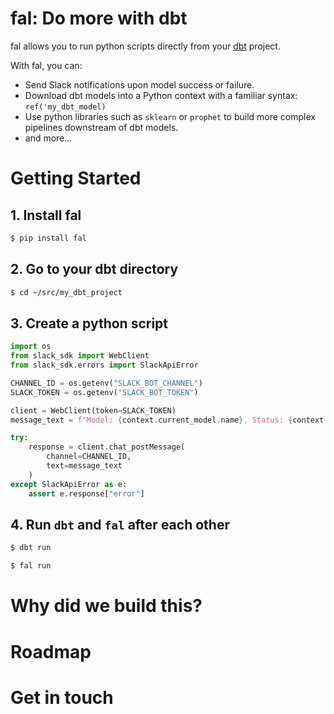 # fal: Do more with dbt
fal allows you to run python scripts directly from your [dbt](https://www.getdbt.com/) project.

With fal, you can:
- Send Slack notifications upon model success or failure.
- Download dbt models into a Python context with a familiar syntax: `ref('my_dbt_model)`
- Use python libraries such as `sklearn` or `prophet` to build more complex pipelines downstream of dbt models.
- and more...


# Getting Started

## 1. Install fal
```bash
$ pip install fal
```

## 2. Go to your dbt directory
```bash
$ cd ~/src/my_dbt_project
```

## 3. Create a python script
```python
import os
from slack_sdk import WebClient
from slack_sdk.errors import SlackApiError

CHANNEL_ID = os.getenv("SLACK_BOT_CHANNEL")
SLACK_TOKEN = os.getenv("SLACK_BOT_TOKEN")

client = WebClient(token=SLACK_TOKEN)
message_text = f"Model: {context.current_model.name}. Status: {context.current_model.status}."

try:
    response = client.chat_postMessage(
        channel=CHANNEL_ID,
        text=message_text
    )
except SlackApiError as e:
    assert e.response["error"]
```

## 4. Run `dbt` and `fal` after each other
```bash
$ dbt run

$ fal run
```


# Why did we build this?

# Roadmap

# Get in touch
